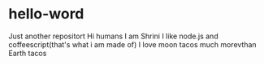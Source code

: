 # hello-word
Just another repositort
Hi humans
I am Shrini
I like node.js and coffeescript(that's what i am made of)
I love moon tacos much morevthan Earth tacos
